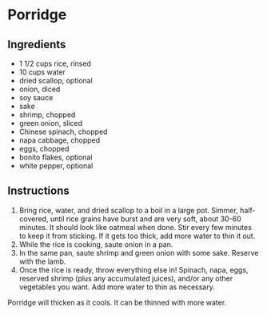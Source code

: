 # Porridge

## Ingredients

- 1 1/2 cups rice, rinsed
- 10 cups water
- dried scallop, optional
- onion, diced
- soy sauce
- sake
- shrimp, chopped
- green onion, sliced
- Chinese spinach, chopped
- napa cabbage, chopped
- eggs, chopped
- bonito flakes, optional
- white pepper, optional

## Instructions

1. Bring rice, water, and dried scallop to a boil in a large pot. Simmer, half-covered, until rice grains have burst and are very soft, about 30-60 minutes. It should look like oatmeal when done. Stir every few minutes to keep it from sticking. If it gets too thick, add more water to thin it out.
2. While the rice is cooking, saute onion in a pan.
3. In the same pan, saute shrimp and green onion with some sake. Reserve with the lamb.
4. Once the rice is ready, throw everything else in! Spinach, napa, eggs, reserved shrimp (plus any accumulated juices), and/or any other vegetables you want. Add more water to thin as necessary.

Porridge will thicken as it cools. It can be thinned with more water.
